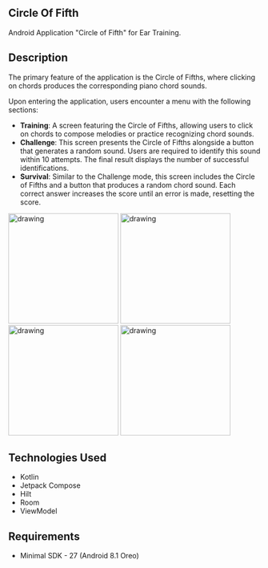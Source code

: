 ## Circle Of Fifth
Android Application "Circle of Fifth" for Ear Training.

## Description
The primary feature of the application is the Circle of Fifths, where clicking on chords produces the corresponding piano chord sounds.

Upon entering the application, users encounter a menu with the following sections:
* __Training__: A screen featuring the Circle of Fifths, allowing users to click on chords to compose melodies or practice recognizing chord sounds.
* __Challenge__: This screen presents the Circle of Fifths alongside a button that generates a random sound. Users are required to identify this sound within 10 attempts. The final result displays the number of successful identifications.
* __Survival__: Similar to the Challenge mode, this screen includes the Circle of Fifths and a button that produces a random chord sound. Each correct answer increases the score until an error is made, resetting the score.

<img src="https://github.com/AAKVAS/CircleOfFifth/assets/76523640/1770cd46-1a89-4eb3-8d7d-9957e98f5fd0" alt="drawing" width="220"/>
<img src="https://github.com/AAKVAS/CircleOfFifth/assets/76523640/8099ec02-65e9-4ee6-99e1-8f24648a37d5" alt="drawing" width="220"/>
<img src="https://github.com/AAKVAS/CircleOfFifth/assets/76523640/a836ebfc-43c3-46fc-9733-371ac05af6d8" alt="drawing" width="220"/>
<img src="https://github.com/AAKVAS/CircleOfFifth/assets/76523640/bf8f0496-0ccb-45c5-a020-d39776af9c2d" alt="drawing" width="220"/>

## Technologies Used
* Kotlin
* Jetpack Compose
* Hilt
* Room
* ViewModel

## Requirements
* Minimal SDK - 27 (Android 8.1 Oreo)
